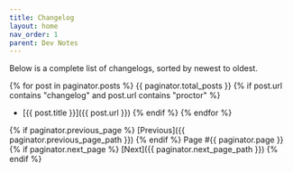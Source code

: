 ```yaml
---
title: Changelog
layout: home
nav_order: 1
parent: Dev Notes
---
```


Below is a complete list of changelogs, sorted by newest to oldest.

{% for post in paginator.posts %}
{{ paginator.total_posts }}
{% if post.url contains "changelog" and post.url contains "proctor" %}
- [{{ post.title }}]({{ post.url }})
{% endif %}
{% endfor %}

{% if paginator.previous_page %}
[Previous]({{ paginator.previous_page_path }})
{% endif %}
Page #{{ paginator.page }}
{% if paginator.next_page %}
[Next]({{ paginator.next_page_path }})
{% endif %}